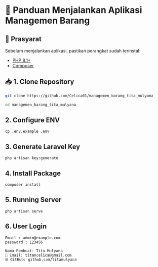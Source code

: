 # 🚀 Panduan Menjalankan Aplikasi Managemen Barang

## 📝 Prasyarat
Sebelum menjalankan aplikasi, pastikan perangkat sudah terinstal:
- [PHP 8.1+](https://www.php.net/)
- [Composer](https://getcomposer.org/)
## 📥 1. Clone Repository
```sh
git clone https://github.com/Celica01/managemen_barang_tita_mulyana

cd managemen_barang_tita_mulyana
```

## 2. Configure ENV
```
cp .env.example .env
```
## 3. Generate Laravel Key
```
php artisan key:generate
```
## 4. Install Package
```
composer install
```
## 5. Running Server
```
php artisan serve
```

## 6. User Login
```
Email : admin@example.com
password : 123456
```

```
Nama Pembuat: Tita Mulyana
📧 Email: titancelica@gmail.com
🌐 GitHub: github.com/titamulyana